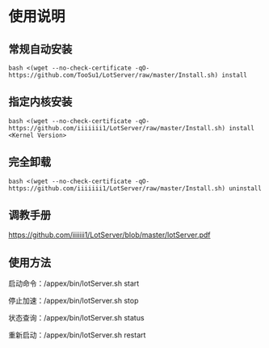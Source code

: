 # 使用说明

## 常规自动安装

```
bash <(wget --no-check-certificate -qO- https://github.com/TooSu1/LotServer/raw/master/Install.sh) install
```

## 指定内核安装

```
bash <(wget --no-check-certificate -qO- https://github.com/iiiiiii1/LotServer/raw/master/Install.sh) install <Kernel Version>
```

## 完全卸载

```
bash <(wget --no-check-certificate -qO- https://github.com/iiiiiii1/LotServer/raw/master/Install.sh) uninstall
```

## 调教手册

https://github.com/iiiiiii1/LotServer/blob/master/lotServer.pdf

## 使用方法

启动命令：/appex/bin/lotServer.sh start

停止加速：/appex/bin/lotServer.sh stop

状态查询：/appex/bin/lotServer.sh status

重新启动：/appex/bin/lotServer.sh restart
